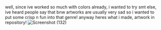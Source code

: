 well, since ive worked so much with colors 
already, i wanted to try smt else,
ive heard people say that bnw artworks are 
usually very sad so i wanted to put some 
crisp n fun into that genre! 
anyway heres what i made, artwork in repository!
![Screenshot (132)](https://github.com/user-attachments/assets/0b1038be-0ac7-4a08-bac7-90006adba819)
